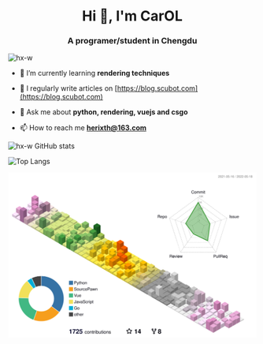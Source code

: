 <h1 align="center">Hi 👋, I'm CarOL</h1>
<h3 align="center">A programer/student in Chengdu</h3>


<p align="left"> <img src="https://komarev.com/ghpvc/?username=hx-w&label=Profile%20views&color=0e75b6&style=flat" alt="hx-w" /> </p>


- 🌱 I’m currently learning **rendering techniques**

- 📝 I regularly write articles on [https://blog.scubot.com](https://blog.scubot.com)

- 💬 Ask me about **python, rendering, vuejs and csgo**

- 📫 How to reach me **herixth@163.com**


![hx-w GitHub stats](https://github-readme-stats.vercel.app/api?username=hx-w&show_icons=true)

![Top Langs](https://github-readme-stats.vercel.app/api/top-langs/?username=hx-w&hide=html,css&layout=compact)

![](./profile-3d-contrib/profile-season-animate.svg)
